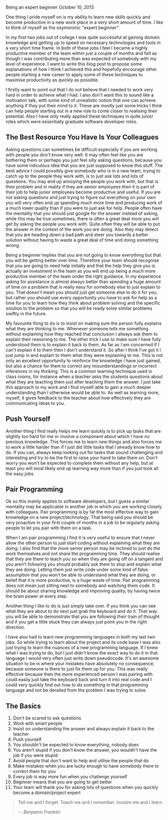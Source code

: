 Being an expert beginner
October 10, 2013

One thing I pride myself on is my ability to learn new skills quickly and become productive in a new work place in a very short amount of time. I like to think of myself as the oxymoronic "expert beginner".

In my first two jobs out of college I was quite successful at gaining domain knowledge and getting up to speed on necessary technologies and tools in a very short time frame. In both of these jobs I feel I became a highly productive member of the team within just a couple of months and felt as though I was contributing more than was expected of somebody with my level of experience. I want to write this blog post to propose some explanations of how I think I achieved this and hopefully encourage other people starting a new career to apply some of these techniques to maximise productivity as quickly as possible.

I firstly want to point out that I do not believe that I needed to work very hard in order to achieve what I had. I also don't want this to sound like a motivation talk, with some kind of unrealistic notion that one can achieve anything if they put their mind to it. These are mostly just some tricks I think can help people starting out in a new role to come closer to realising their potential. Also I have only really applied these techniques in quite junior roles which were essentially graduate software developer roles.

## The Best Resource You Have Is Your Colleagues

Asking questions can sometimes be difficult especially if you are working with people you don't know very well. It may often feel like you are bothering them or perhaps you just feel silly asking questions, because you have some ridiculous idea that you are just supposed to know this stuff. The best advice I could possibly give somebody who is in a new team, trying to catch up to the people they work with, is to just ask lots and lots of questions. You may end up annoying the people you work with, but that is their problem and in reality if they are senior employees then it is part of their job to help junior employees become productive and useful. If you are not asking questions and just trying to figure out everything on your own you will very often end up spending much more time and producing work of a much lower quality than if you were to just ask for help. People often have the mentality that you should just google for the answer instead of asking, while this may be true sometimes, there is often a great deal more you will get by asking the people you work with. Quite often they will be able to put the answer in the context of the work you are doing. Also they may detect that you are heading down a bad path and steer you towards a better solution without having to waste a great deal of time and doing something wrong.

Being a beginner implies that you are not going to know everything but that you will be getting better over time. Therefore your team should recognise that you are going to need help initially and that the help they give you is actually an investment in the team as you will end up being a much more productive member of the team under the right guidance. In my experience asking for assistance is almost always better than spending a huge amount of time on a problem that is really easy for somebody else to just explain to you. That doesn't mean you should just get someone else to do it for you, but rather you should use every opportunity you have to ask for help as a time for you to learn how they think about problem solving and the specific solution to the problem so that you will be ready solve similar problems swiftly in the future.

My favourite thing to do is to insist on making sure the person fully explains what they are thinking to me. Whenever someone tells me something without explaining how they reached that conclusion I always ask them to explain their reasoning to me. The other trick I use to make sure I have fully understood them is to explain it back to them. As far as I am concerned if I can't explain it to them then I don't understand it. So after I think I've got it I just jump in and explain to them what they were explaining to me. This is not only an excellent opportunity to reinforce the knowledge I have just gained, but also a chance for them to correct any misunderstandings or incorrect inferences in my thinking. This is a common learning technique used in class rooms, for instance when a teacher asks the students questions about what they are teaching them just after teaching them the answer. I just take this approach to my work and I find myself able to gain a much deeper understanding than I otherwise would be able to. As well as learning more, myself, it gives feedback to the teacher about how effectively they are communicating ideas to you.

## Push Yourself

Another thing I find really helps me learn quickly is to pick up tasks that are slightly too hard for me or involve a component about which I have no previous knowledge. This forces me to learn new things and also forces me to work a little harder than if I just did little tasks that I already know how to do. If you can, always keep looking out for tasks that sound challenging and interesting and try to be the first to raise your hand to take them on. Don't worry you won't be expected to complete them without any help, but at least you will most likely end up learning way more than if you just took all the easy jobs.

## Pair Programming

Ok so this mainly applies to software developers, but I guess a similar mentality may be applicable in another job in which you are working closely with colleagues. Pair programming is by far the most effective way to gain knowledge on a new project/technology. That being said you should be very proactive in your first couple of months in a job to be regularly asking people to let you pair with them on a task.

When I am pair programming I find it is very useful to ensure that I never allow the other person to just start coding without explaining what they are doing. I also find that the more senior person may be inclined to just do the work themselves and not share the programming time. They should realise that they are there to teach you so when they are going off on a tangent and you aren't following you should probably ask them to stop and explain what they are doing. Letting them just write code under some kind of false assumption that you won't be able to understand what they are doing, or belief that it is more productive, is a huge waste of time. Pair programming does not mean just sitting next to somebody and watching them code. It should be about sharing knowledge and improving quality, by having twice the brain power at every step.

Another thing I like to do is just simply take over. If you think you can see what they are about to do next just grab the keyboard and do it. That way you will be able to demonstrate that you are following their train of thought and if you get a little stuck they can always just point you in the right direction.

I have also had to learn new programming languages in both my last two jobs. So while trying to learn about the project and its code base I was also just trying to learn the nuances of a new programming language. If I knew what I was trying to do, but I just didn't know the exact way to do it in that language I would very often just write down pseudocode. It's an awesome situation to be in where your mistakes have absolutely no consequence, because someone is there to just fix them up for you. This was really effective because then the more experienced person I was pairing with could easily just take the keyboard back and turn it into real code and I could very quickly find out how to do something in that programming language and not be derailed from the problem I was trying to solve.

## The Basics

1. Don't be scared to ask questions
2. Work with smart people
3. Insist on understanding the answer and always explain it back to the teacher
4. Push yourself
5. You shouldn't be expected to know everything, nobody does
6. You aren't stupid if you don't know the answer, you wouldn't have the job if you were stupid
7. Avoid people that don't want to help and utilise the people that do
8. Make mistakes when you are lucky enough to have somebody there to correct them for you
9. Every job is way more fun when you challenge yourself
10. Beginner means that you are going to get better
11. Your team will thank you for asking lots of questions when you quickly become a domain/project expert

> Tell me and I forget. Teach me and I remember. Involve me and I learn.
>
> -- <cite>Benjamin Franklin</cite>
